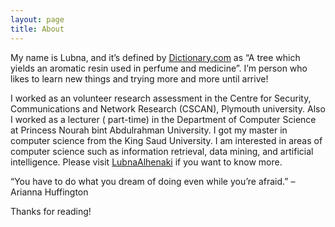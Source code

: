 ```yaml
---
layout: page
title: About
---
```




My name is Lubna, and it’s defined by [Dictionary.com](https://www.dictionary.com/) as “A tree which yields an aromatic resin used in perfume and medicine”. I’m person who likes  to learn new things and trying more and more until arrive! 

I worked as an volunteer research assessment in the Centre for Security, Communications and Network Research (CSCAN), Plymouth university. Also I worked as a lecturer ( part-time) in the Department of Computer Science at Princess Nourah  bint Abdulrahman University. I got my master in computer science from the King Saud University. I am interested in  areas of computer science such as information retrieval, data mining, and artificial intelligence. 
Please visit [LubnaAlhenaki](https://sa.linkedin.com/in/lubna-alhenaki-2304a9191) if you want to know more.


<p class="message">
  “You have to do what you dream of doing even while you’re afraid.” – Arianna Huffington
</p>


Thanks for reading!
